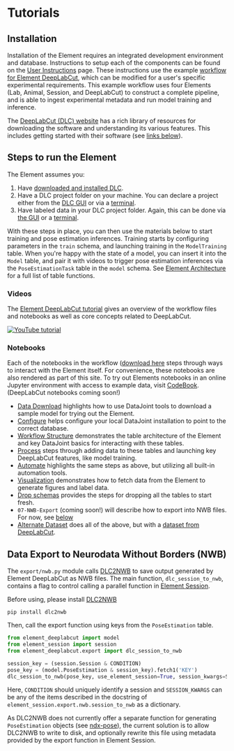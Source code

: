# Tutorials

## Installation

Installation of the Element requires an integrated development environment and database.
Instructions to setup each of the components can be found on the
[User Instructions](datajoint.com/docs/elements/user-instructions) page.  These
instructions use the example
[workflow for Element DeepLabCut](https://github.com/datajoint/workflow-deeplabcut),
which can be modified for a user's specific experimental requirements.  This example
workflow uses four Elements (Lab, Animal, Session, and DeepLabCut) to construct a
complete pipeline, and is able to ingest experimental metadata and run model training
and inference.

The [DeepLabCut (DLC) website](https://deeplabcut.github.io/DeepLabCut/README.html) has a
rich library of resources for downloading the software and understanding its various
features. This includes getting started with their software (see
[links below](#steps-to-run-the-element)).

## Steps to run the Element

The Element assumes you:

1. Have
   [downloaded and installed DLC](https://deeplabcut.github.io/DeepLabCut/docs/installation.html).
2. Have a DLC project folder on your machine. You can declare a project either
   from the
   [DLC GUI](https://deeplabcut.github.io/DeepLabCut/docs/PROJECT_GUI.html#video-demos-how-to-launch-and-run-the-project-manager-gui)
   or via a
   [terminal](https://deeplabcut.github.io/DeepLabCut/docs/standardDeepLabCut_UserGuide.html#deeplabcut-in-the-terminal).
3. Have labeled data in your DLC project folder. Again, this can be done via
   [the GUI](https://youtu.be/JDsa8R5J0nQ?t=94)
   or a
   [terminal](https://deeplabcut.github.io/DeepLabCut/docs/standardDeepLabCut_UserGuide.html#deeplabcut-in-the-terminal).

With these steps in place, you can then use the materials below to start training
and pose estimation inferences. Training starts by configuring parameters in the
`train` schema, and launching training in the `ModelTraining` table. When you're happy
with the state of a model, you can insert it into the `Model` table, and pair it with
videos to trigger pose estimation inferences via the `PoseEstimationTask` table
in the `model` schema. See [Element Architecture](./concepts/#element-architecture)
for a full list of table functions.

### Videos

The [Element DeepLabCut tutorial](https://www.youtube.com/watch?v=8FDjTuQ52gQ) gives an
overview of the workflow files and notebooks as well as core concepts related to
DeepLabCut.

[![YouTube tutorial](https://img.youtube.com/vi/8FDjTuQ52gQ/0.jpg)](https://www.youtube.com/watch?v=8FDjTuQ52gQ)

### Notebooks

Each of the notebooks in the workflow
([download here](https://github.com/datajoint/workflow-deeplabcut/tree/main/notebooks)
steps through ways to interact with the Element itself. For convenience, these notebooks
are also rendered as part of this site.
To try out Elements
notebooks in an online Jupyter environment with access to example data, visit
[CodeBook](https://codebook.datajoint.io/). (DeepLabCut notebooks coming soon!)

- [Data Download](./00-DataDownload_Optional.ipynb)
   highlights how to use DataJoint tools to download a sample model for trying out the Element.
- [Configure](./01-Configure.ipynb)
   helps configure your local DataJoint installation to point to the correct database.
- [Workflow Structure](./02-WorkflowStructure_Optional.ipynb) demonstrates the table
   architecture of the Element and key DataJoint basics for interacting with these
   tables.
- [Process](./03-Process.ipynb) steps through adding data to these tables and launching
   key DeepLabCut features, like model training.
- [Automate](./04-Automate_Optional.ipynb)
   highlights the same steps as above, but utilizing all built-in automation tools.
- [Visualization](./05-Visualization_Optional.ipynb)
   demonstrates how to fetch data from the Element to generate figures and label data.
- [Drop schemas](./06-Drop_Optional.ipynb)
   provides the steps for dropping all the tables to start fresh.
- `07-NWB-Export` (coming soon!) will describe how to export into NWB files. For now,
  see [below](./#nwb-export)
- [Alternate Dataset](./09-AlternateDataset.ipynb)
   does all of the above, but with a
   [dataset from DeepLabCut](https://github.com/DeepLabCut/DeepLabCut/tree/master/examples/openfield-Pranav-2018-10-30).

## Data Export to Neurodata Without Borders (NWB)

The `export/nwb.py` module calls [DLC2NWB](https://github.com/DeepLabCut/DLC2NWB/) to
save output generated by Element DeepLabCut as NWB files.
The main function, `dlc_session_to_nwb`, contains a flag to control calling a parallel
function in
[Element Session](https://github.com/datajoint/element-session/blob/main/element_session/export/nwb.py).

Before using, please install [DLC2NWB](https://github.com/DeepLabCut/DLC2NWB/)

```console
pip install dlc2nwb
```

Then, call the export function using keys from the `PoseEstimation` table.

```python
from element_deeplabcut import model
from element_session import session
from element_deeplabcut.export import dlc_session_to_nwb

session_key = (session.Session & CONDITION)
pose_key = (model.PoseEstimation & session_key).fetch1('KEY')
dlc_session_to_nwb(pose_key, use_element_session=True, session_kwargs=SESSION_KWARGS)
```

Here, `CONDITION` should uniquely identify a session and `SESSION_KWARGS` can be any of
the items described in the docstring of `element_session.export.nwb.session_to_nwb`
as a dictionary.

As DLC2NWB does not currently offer a separate function for generating `PoseEstimation`
objects (see [ndx-pose](https://github.com/rly/ndx-pose)), the current solution is to
allow DLC2NWB to write to disk, and optionally rewrite this file using metadata provided
by the export function in Element Session.
